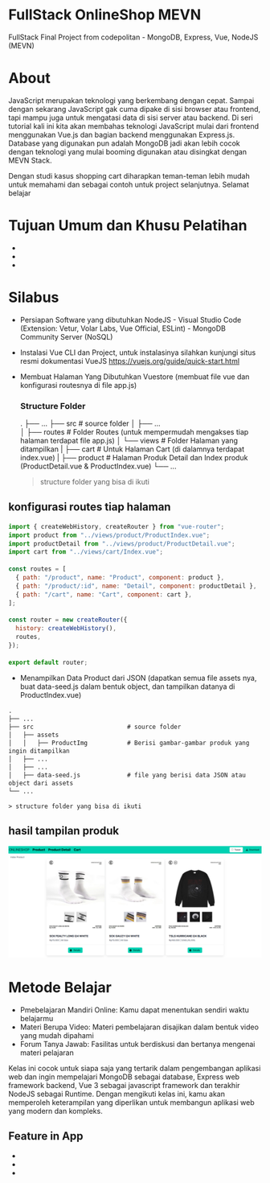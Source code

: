 # FullStack OnlineShop MEVN

FullStack Final Project from codepolitan - MongoDB, Express, Vue, NodeJS (MEVN)

# About

JavaScript merupakan teknologi yang berkembang dengan cepat. Sampai dengan sekarang JavaScript gak cuma dipake di sisi browser atau frontend, tapi mampu juga untuk mengatasi data di sisi server atau backend. Di seri tutorial kali ini kita akan membahas teknologi JavaScript mulai dari frontend menggunakan Vue.js dan bagian backend menggunakan Express.js. Database yang digunakan pun adalah MongoDB jadi akan lebih cocok dengan teknologi yang mulai booming digunakan atau disingkat dengan MEVN Stack.

Dengan studi kasus shopping cart diharapkan teman-teman lebih mudah untuk memahami dan sebagai contoh untuk project selanjutnya. Selamat belajar

# Tujuan Umum dan Khusu Pelatihan

-
-
-


# Silabus

- Persiapan Software yang dibutuhkan NodeJS - Visual Studio Code (Extension: Vetur, Volar Labs, Vue Official, ESLint) - MongoDB Community Server (NoSQL) 
- Instalasi Vue CLI dan Project, untuk instalasinya silahkan kunjungi situs resmi dokumentasi VueJS https://vuejs.org/guide/quick-start.html
- Membuat Halaman Yang Dibutuhkan Vuestore (membuat file vue dan konfigurasi routesnya di file app.js)

   ### Structure Folder
    .
    ├── ...
    ├── src                     # source folder
    │   ├── ...         
    │   ├── routes              # Folder Routes (untuk mempermudah mengakses tiap halaman terdapat file app.js)
    │   └── views               # Folder Halaman yang ditampilkan
    |      ├── cart             # Untuk Halaman Cart (di dalamnya terdapat index.vue)
    |      ├── product          # Halaman Produk Detail dan Index produk (ProductDetail.vue & ProductIndex.vue)
    └── ...
  
  > structure folder yang bisa di ikuti

## konfigurasi routes tiap halaman
```javascript
import { createWebHistory, createRouter } from "vue-router";
import product from "../views/product/ProductIndex.vue";
import productDetail from "../views/product/ProductDetail.vue";
import cart from "../views/cart/Index.vue";

const routes = [
  { path: "/product", name: "Product", component: product },
  { path: "/product/:id", name: "Detail", component: productDetail },
  { path: "/cart", name: "Cart", component: cart },
];

const router = new createRouter({
  history: createWebHistory(),
  routes,
});

export default router;
```

- Menampilkan Data Product dari JSON (dapatkan semua file assets nya, buat data-seed.js dalam bentuk object, dan tampilkan datanya di ProductIndex.vue)

 ```   
.
├── ...
├── src                          # source folder
│   ├── assets         
│   │   ├── ProductImg           # Berisi gambar-gambar produk yang ingin ditampilkan
│   ├── ...
│   ├── ...
│   ├── data-seed.js             # file yang berisi data JSON atau object dari assets
└── ...
```
    > structure folder yang bisa di ikuti


## hasil tampilan produk
![produk](public/readmeImg/ss1.png)

# Metode Belajar

- Pmebelajaran Mandiri Online: Kamu dapat menentukan sendiri waktu belajarmu
- Materi Berupa Video: Materi pembelajaran disajikan dalam bentuk video yang mudah dipahami
- Forum Tanya Jawab: Fasilitas untuk berdiskusi dan bertanya mengenai materi pelajaran

Kelas ini cocok untuk siapa saja yang tertarik dalam pengembangan aplikasi web dan ingin mempelajari MongoDB sebagai database, Express web framework backend, Vue 3 sebagai javascript framework dan terakhir NodeJS sebagai Runtime. Dengan mengikuti kelas ini, kamu akan memperoleh keterampilan yang diperlikan untuk membangun aplikasi web yang modern dan kompleks.

## Feature in App

-
-
-
